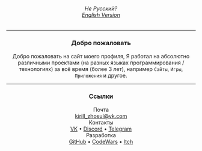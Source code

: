 
<h6 align="center">Не Русский?<br><a href="https://kirillzhosul.github.io/">English Version</a></h6>
<hr>

<h3 align="center">Добро пожаловать</h3>
<p align="center">
  Добро пожаловать на сайт моего профиля, Я работал на абсолютно различными проектами (на разных языках программирования / технологиях) за всё время (более 3 лет), например <code>Сайты</code>, <code>Игры</code>, <code>Приложения</code> и другое.<br>

</p>

<hr>
<h3 align="center">Ссылки</h3>
<p align="center">
  Почта<br>
  <a href="mailto: kirill_zhosul@vk.com">kirill_zhosul@vk.com</a><br>
  Контакты<br>
  <a href="https://vk.com/kirillzhosul">VK</a> •
  <a href="https://discordapp.com/users/636928558203273216/">Discord</a> •
  <a href="https://t.me/kirillzhosul">Telegram</a><br>
  Разработка<br>
  <a href="https://github.com/kirillzhosul">GitHub</a> •
  <a href="https://www.codewars.com/users/Kirill%20Zhosul">CodeWars</a> •
  <a href="https://kirillzhosul.itch.io/">Itch</a>
</p>
